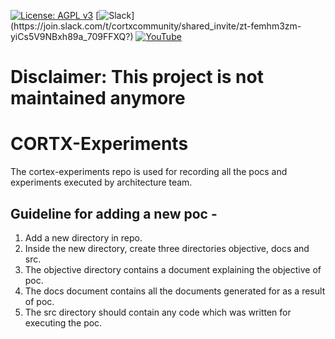 [![License: AGPL v3](https://img.shields.io/badge/License-AGPL%20v3-blue.svg)](https://github.com/Seagate/cortx-experiments/blob/main/LICENSE) 
[![Slack](https://img.shields.io/badge/chat-on%20Slack-blue")](https://join.slack.com/t/cortxcommunity/shared_invite/zt-femhm3zm-yiCs5V9NBxh89a_709FFXQ?) 
[![YouTube](https://img.shields.io/badge/Video-YouTube-red)](https://cortx.link/videos)

# Disclaimer: This project is not maintained anymore
# CORTX-Experiments

The cortex-experiments repo is used for recording all the pocs and experiments executed by architecture team.

## Guideline for adding a new poc -
1. Add a new directory in repo.
2. Inside the new directory, create three directories objective, docs and src.
3. The objective directory contains a document explaining the objective of poc.
4. The docs document contains all the documents generated for as a result of poc.
5. The src directory should contain any code which was written for executing the poc.


